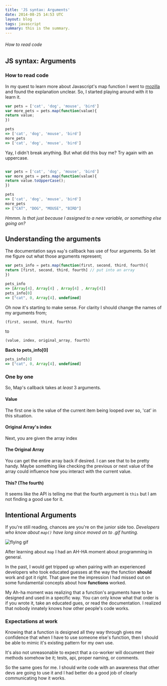 ```yaml
---
title: 'JS syntax: Arguments'
date: 2014-08-25 14:53 UTC
layout: blog
tags: javascript
summary: this is the summary.
---
```

###### How to read code

## JS syntax: Arguments

### How to read code

In my quest to learn more about Javascript's map function I went to [mozilla](https://developer.mozilla.org/en-US/docs/Web/JavaScript/Reference/Global_Objects/Array/map) and found the explanation unclear. So, I started playing around with it to learn it.

~~~javascript
var pets = ['cat', 'dog', 'mouse', 'bird']
var more_pets = pets.map(function(value){
return value;
})

pets 
=> ['cat', 'dog', 'mouse', 'bird']
more_pets
=> ['cat', 'dog', 'mouse', 'bird']
~~~

Yay, I didn't break anything.
But what did this buy me? Try again with an uppercase.

~~~javascript

var pets = ['cat', 'dog', 'mouse', 'bird'] 
var more_pets = pets.map(function(value){
return value.toUpperCase();
})

pets 
=> ['cat', 'dog', 'mouse', 'bird']
more_pets
=> ["CAT", "DOG", "MOUSE", "BIRD"]
~~~

_Hmmm. Is that just because I assigned to a new variable, or something else going on?_

## Understanding the arguments
The documentation says `map`'s callback has use of four arguments. So let me figure out what those arguments represent;

~~~javascript
var pets_info = pets.map(function(first, second, third, fourth){
return [first, second, third, fourth] // put into an array 
})

pets_info
=> [Array[4], Array[4] , Array[4] , Array[4]]
pets_info[0]
=> ["cat", 0, Array[4], undefined]
~~~

Oh now it's starting to make sense. For clarity I should change the names of my arguments from; 

~~~javascript
(first, second, third, fourth) 
~~~

to

~~~javascript
(value, index, original_array, fourth)  
~~~

**Back to pets_info[0]**

~~~javascript
pets_info[0] 
=> ["cat", 0, Array[4], undefined] 
~~~

### One by one

So, Map's callback takes at _least_ 3 arguments.

#### Value
The first one is the value of the current item being looped over
so, 'cat' in this situation.

#### Original Array's index
Next, you are given the array index

#### The Original Array
You can get the entire array back if desired. I can see that to be pretty handy.  Maybe something like checking the previous or next value of the array could influence how you interact with the current value.

#### This? (The fourth)
It seems like the API is telling me that the fourth argument is `this` but I am not finding a good use for it. 

## Intentional Arguments
If you're still reading, chances are you're on the junior side too. _Developers who know about `map()` have long since moved on to .gif hunting._

![flying gif](http://img.ffffound.com/static-data/assets/6/16d2cae8eab49c134dbf0eda6aed315dc4d50d87_m.gif)

After learning about `map` I had an AH-HA moment about programming in general. 

In the past, I would get tripped up when pairing with an experienced developers who took educated guesses at the way the function **should** work and got it right. That gave me the impression I had missed out on some fundamental concepts about how **functions** worked. 

My Ah-ha moment was realizing that a function's arguments have to be designed and used in a specific way. You can only know what that order is if you wrote it, take an educated gues, or read the documentation. I realized that nobody innately knows how other people's code works. 

### Expectations at work

Knowing that a function is designed all they way through gives me confidence that when I have to use someone else's function, then I should be able to mimic it's existing pattern for my own use. 

It's also not unreasonable to expect that a co-worker will document their methods somehow be it;
tests, api, proper naming, or comments.

So the same goes for me. I should write code with an awareness that other devs are going to use it and I had better do a good job of clearly communicating how it works.

